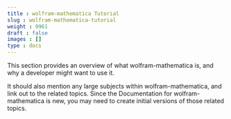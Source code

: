 ```yaml
---
title : wolfram-mathematica Tutorial
slug : wolfram-mathematica-tutorial
weight : 9961
draft : false
images : []
type : docs
---
```


This section provides an overview of what wolfram-mathematica is, and why a developer might want to use it.

It should also mention any large subjects within wolfram-mathematica, and link out to the related topics.  Since the Documentation for wolfram-mathematica is new, you may need to create initial versions of those related topics.

